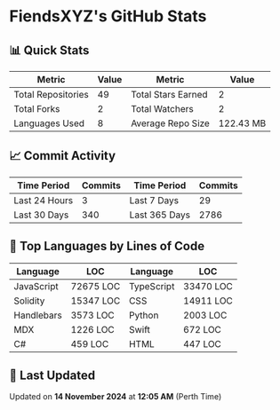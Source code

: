 # FiendsXYZ's GitHub Stats

## 📊 Quick Stats

| Metric               | Value       | Metric               | Value       |
|----------------------|-------------|----------------------|-------------|
| Total Repositories   | 49 | Total Stars Earned   | 2 |
| Total Forks          | 2 | Total Watchers       | 2 |
| Languages Used       | 8 | Average Repo Size    | 122.43 MB |

## 📈 Commit Activity

| Time Period      | Commits      | Time Period      | Commits      |
|------------------|--------------|------------------|--------------|
| Last 24 Hours    | 3 | Last 7 Days      | 29 |
| Last 30 Days     | 340 | Last 365 Days    | 2786 |

## 📝 Top Languages by Lines of Code

| Language       | LOC        | Language       | LOC        |
|----------------|------------|----------------|------------|
| JavaScript       | 72675 LOC  | TypeScript       | 33470 LOC  |
| Solidity       | 15347 LOC  | CSS       | 14911 LOC  |
| Handlebars       | 3573 LOC  | Python       | 2003 LOC  |
| MDX       | 1226 LOC  | Swift       | 672 LOC  |
| C#       | 459 LOC  | HTML       | 447 LOC  |

## 📅 Last Updated

Updated on **14 November 2024** at **12:05 AM** (Perth Time)
